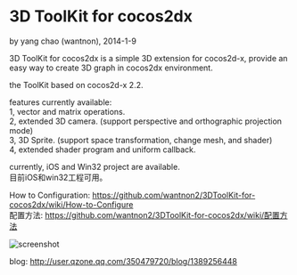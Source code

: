 3D ToolKit for cocos2dx
==========
by yang chao (wantnon), 2014-1-9  

3D ToolKit for cocos2dx is a simple 3D extension for cocos2d-x, provide an easy way to create 3D graph in cocos2dx environment.  
  
the ToolKit based on cocos2d-x 2.2.
   
features currently available:  
1, vector and matrix operations.  
2, extended 3D camera. (support perspective and orthographic projection mode)  
3, 3D Sprite. (support space transformation, change mesh, and shader)   
4, extended shader program and uniform callback.  
   
currently, iOS and Win32 project are available.  
目前iOS和win32工程可用。  
  
How to Configuration: https://github.com/wantnon2/3DToolKit-for-cocos2dx/wiki/How-to-Configure  
配置方法: https://github.com/wantnon2/3DToolKit-for-cocos2dx/wiki/配置方法  
  
![screenshot](https://raw.github.com/wantnon2/3DToolKit-for-cocos2dx/master/screenshots/test1.png)  
  
blog: http://user.qzone.qq.com/350479720/blog/1389256448  